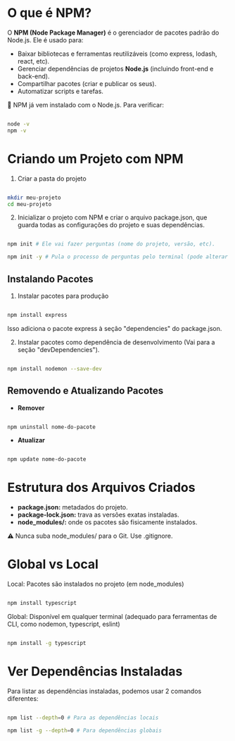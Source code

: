 # O que é NPM?

O **NPM (Node Package Manager)** é o gerenciador de pacotes padrão do Node.js. Ele é usado para:

- Baixar bibliotecas e ferramentas reutilizáveis (como express, lodash, react, etc).
- Gerenciar dependências de projetos **Node.js** (incluindo front-end e back-end).
- Compartilhar pacotes (criar e publicar os seus).
- Automatizar scripts e tarefas.

📌 NPM já vem instalado com o Node.js. Para verificar:

``` bash

node -v
npm -v

```

# Criando um Projeto com NPM

1. Criar a pasta do projeto

``` bash

mkdir meu-projeto
cd meu-projeto

```

2. Inicializar o projeto com NPM e criar o arquivo package.json, que guarda todas as configurações do projeto e suas dependências.

``` bash

npm init # Ele vai fazer perguntas (nome do projeto, versão, etc).

npm init -y # Pula o processo de perguntas pelo terminal (pode alterar as configurações do projeto pelo arquivo package.json)

```

## Instalando Pacotes

1. Instalar pacotes para produção

``` bash

npm install express

```

Isso adiciona o pacote express à seção "dependencies" do package.json.

2. Instalar pacotes como dependência de desenvolvimento (Vai para a seção "devDependencies").

``` bash

npm install nodemon --save-dev

```

## Removendo e Atualizando Pacotes

- **Remover**

``` bash

npm uninstall nome-do-pacote

```

- **Atualizar**

``` bash

npm update nome-do-pacote

```

# Estrutura dos Arquivos Criados

- **package.json:** metadados do projeto.
- **package-lock.json:** trava as versões exatas instaladas.
- **node_modules/:** onde os pacotes são fisicamente instalados.

⚠️ Nunca suba node_modules/ para o Git. Use .gitignore.

# Global vs Local

Local: Pacotes são instalados no projeto (em node_modules)

``` bash

npm install typescript

```

Global: Disponível em qualquer terminal (adequado para ferramentas de CLI, como nodemon, typescript, eslint)

``` bash

npm install -g typescript

```

# Ver Dependências Instaladas

Para listar as dependências instaladas, podemos usar 2 comandos diferentes:

``` bash

npm list --depth=0 # Para as dependências locais

npm list -g --depth=0 # Para dependências globais

```

